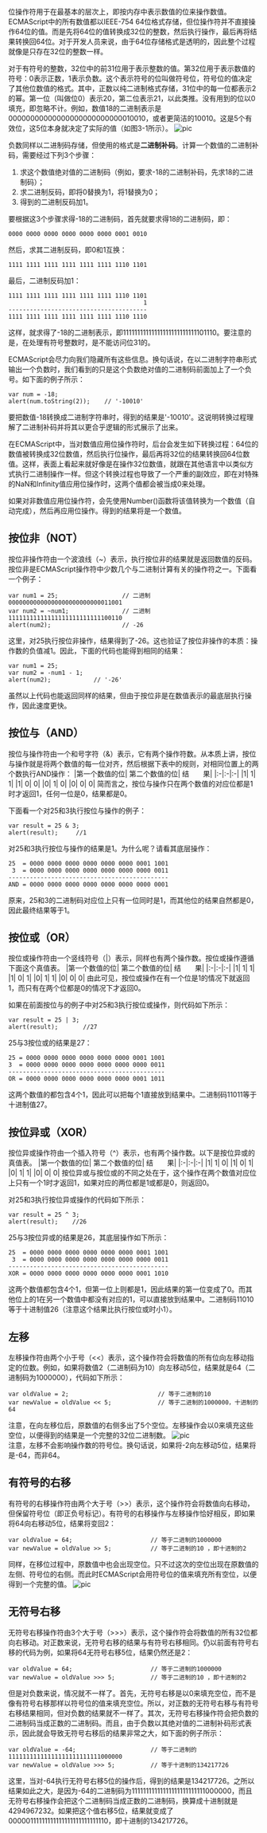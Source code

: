 位操作符用于在最基本的层次上，即按内存中表示数值的位来操作数值。ECMAScript中的所有数值都以IEEE-754 64位格式存储，但位操作符并不直接操作64位的值。而是先将64位的值转换成32位的整数，然后执行操作，最后再将结果转换回64位。对于开发人员来说，由于64位存储格式是透明的，因此整个过程就像是只存在32位的整数一样。

对于有符号的整数，32位中的前31位用于表示整数的值。第32位用于表示数值的符号：0表示正数，1表示负数。这个表示符号的位叫做符号位，符号位的值决定了其他位数值的格式。其中，正数以纯二进制格式存储，31位中的每一位都表示2的幂。第一位（叫做位0）表示20，第二位表示21，以此类推。没有用到的位以0填充，即忽略不计。例如，数值18的二进制表示是00000000000000000000000000010010，或者更简洁的10010。这是5个有效位，这5位本身就决定了实际的值（如图3-1所示）。
![pic](/images/pic_20200517193842.png)

负数同样以二进制码存储，但使用的格式是**二进制补码**。计算一个数值的二进制补码，需要经过下列3个步骤：
1. 求这个数值绝对值的二进制码（例如，要求-18的二进制补码，先求18的二进制码）；
2. 求二进制反码，即将0替换为1，将1替换为0；
3. 得到的二进制反码加1。

要根据这3个步骤求得-18的二进制码，首先就要求得18的二进制码，即：
```
0000 0000 0000 0000 0000 0000 0001 0010
```
然后，求其二进制反码，即0和1互换：
```
1111 1111 1111 1111 1111 1111 1110 1101
```
最后，二进制反码加1：
```
1111 1111 1111 1111 1111 1111 1110 1101
                                      1
---------------------------------------
1111 1111 1111 1111 1111 1111 1110 1110
```
这样，就求得了-18的二进制表示，即11111111111111111111111111101110。要注意的是，在处理有符号整数时，是不能访问位31的。

ECMAScript会尽力向我们隐藏所有这些信息。换句话说，在以二进制字符串形式输出一个负数时，我们看到的只是这个负数绝对值的二进制码前面加上了一个负号。如下面的例子所示：
```
var num = -18;
alert(num.toString(2));    // '-10010'
```
要把数值-18转换成二进制字符串时，得到的结果是'-10010'。这说明转换过程理解了二进制补码并将其以更合乎逻辑的形式展示了出来。

在ECMAScript中，当对数值应用位操作符时，后台会发生如下转换过程：64位的数值被转换成32位数值，然后执行位操作，最后再将32位的结果转换回64位数值。这样，表面上看起来就好像是在操作32位数值，就跟在其他语言中以类似方式执行二进制操作一样。但这个转换过程也导致了一个严重的副效应，即在对特殊的NaN和Infinity值应用位操作时，这两个值都会被当成0来处理。

如果对非数值应用位操作符，会先使用Number()函数将该值转换为一个数值（自动完成），然后再应用位操作。得到的结果将是一个数值。

##  按位非（NOT）
按位非操作符由一个波浪线（~）表示，执行按位非的结果就是返回数值的反码。按位非是ECMAScript操作符中少数几个与二进制计算有关的操作符之一。下面看一个例子：
```
var num1 = 25;                  // 二进制00000000000000000000000000011001
var num2 = ~num1;               // 二进制11111111111111111111111111100110
alert(num2);                    // -26
```
这里，对25执行按位非操作，结果得到了-26。这也验证了按位非操作的本质：操作数的负值减1。因此，下面的代码也能得到相同的结果：
```
var num1 = 25;
var num2 = -num1 - 1;
alert(num2);            // '-26'
```
虽然以上代码也能返回同样的结果，但由于按位非是在数值表示的最底层执行操作，因此速度更快。

## 按位与（AND）
按位与操作符由一个和号字符（&）表示，它有两个操作符数。从本质上讲，按位与操作就是将两个数值的每一位对齐，然后根据下表中的规则，对相同位置上的两个数执行AND操作：
|第一个数值的位|	第二个数值的位|	结　　果|
|:-|:-|:-|
|1|	1|	1|
|1|	0|	0|
|0|	1|	0|
|0|	0|	0|
简而言之，按位与操作只在两个数值的对应位都是1时才返回1，任何一位是0，结果都是0。

下面看一个对25和3执行按位与操作的例子：
```
var result = 25 & 3;
alert(result);     //1
```
对25和3执行按位与操作的结果是1。为什么呢？请看其底层操作：
```
25  = 0000 0000 0000 0000 0000 0000 0001 1001
 3  = 0000 0000 0000 0000 0000 0000 0000 0011
---------------------------------------------
AND = 0000 0000 0000 0000 0000 0000 0000 0001
```
原来，25和3的二进制码对应位上只有一位同时是1，而其他位的结果自然都是0，因此最终结果等于1。

## 按位或（OR）
按位或操作符由一个竖线符号（|）表示，同样也有两个操作数。按位或操作遵循下面这个真值表。
|第一个数值的位|	第二个数值的位|	结　　果|
|:-|:-|:-|
|1|	1|	1|
|1|	0|	1|
|0|	1|	1|
|0|	0|	0|
由此可见，按位或操作在有一个位是1的情况下就返回1，而只有在两个位都是0的情况下才返回0。

如果在前面按位与的例子中对25和3执行按位或操作，则代码如下所示：
```
var result = 25 | 3;
alert(result);       //27
```
25与3按位或的结果是27：
```
25 = 0000 0000 0000 0000 0000 0000 0001 1001
3  = 0000 0000 0000 0000 0000 0000 0000 0011
--------------------------------------------
OR = 0000 0000 0000 0000 0000 0000 0001 1011
```
这两个数值的都包含4个1，因此可以把每个1直接放到结果中。二进制码11011等于十进制值27。

## 按位异或（XOR）
按位异或操作符由一个插入符号（^）表示，也有两个操作数。以下是按位异或的真值表。
|第一个数值的位|	第二个数值的位|	结　　果|
|:-|:-|:-|
|1|	1|	0|
|1|	0|	1|
|0|	1|	1|
|0|	0|	0|
按位异或与按位或的不同之处在于，这个操作在两个数值对应位上只有一个1时才返回1，如果对应的两位都是1或都是0，则返回0。

对25和3执行按位异或操作的代码如下所示：
```
var result = 25 ^ 3;
alert(result);    //26
```
25与3按位异或的结果是26，其底层操作如下所示：
```
25  = 0000 0000 0000 0000 0000 0000 0001 1001
 3  = 0000 0000 0000 0000 0000 0000 0000 0011
---------------------------------------------
XOR = 0000 0000 0000 0000 0000 0000 0001 1010
```
这两个数值都包含4个1，但第一位上则都是1，因此结果的第一位变成了0。而其他位上的1在另一个数值中都没有对应的1，可以直接放到结果中。二进制码11010等于十进制值26（注意这个结果比执行按位或时小1）。

## 左移
左移操作符由两个小于号（<<）表示，这个操作符会将数值的所有位向左移动指定的位数。例如，如果将数值2（二进制码为10）向左移动5位，结果就是64（二进制码为1000000），代码如下所示：
```
var oldValue = 2;                         // 等于二进制的10
var newValue = oldValue << 5;             // 等于二进制的1000000，十进制的64
```
注意，在向左移位后，原数值的右侧多出了5个空位。左移操作会以0来填充这些空位，以便得到的结果是一个完整的32位二进制数。
![pic](/images/pic_20200517200228.png)  
注意，左移不会影响操作数的符号位。换句话说，如果将-2向左移动5位，结果将是-64，而非64。

## 有符号的右移
有符号的右移操作符由两个大于号（>>）表示，这个操作符会将数值向右移动，但保留符号位（即正负号标记）。有符号的右移操作与左移操作恰好相反，即如果将64向右移动5位，结果将变回2：
```
var oldValue = 64;                      // 等于二进制的1000000
var newValue = oldValue >> 5;           // 等于二进制的10 ，即十进制的2
```
同样，在移位过程中，原数值中也会出现空位。只不过这次的空位出现在原数值的左侧、符号位的右侧。而此时ECMAScript会用符号位的值来填充所有空位，以便得到一个完整的值。
![pic](/images/pic_20200517200437.png)

## 无符号右移
无符号右移操作符由3个大于号（>>>）表示，这个操作符会将数值的所有32位都向右移动。对正数来说，无符号右移的结果与有符号右移相同。仍以前面有符号右移的代码为例，如果将64无符号右移5位，结果仍然还是2：
```
var oldValue = 64;                      // 等于二进制的1000000
var newValue = oldValue >>> 5;          // 等于二进制的10 ，即十进制的2
```
但是对负数来说，情况就不一样了。首先，无符号右移是以0来填充空位，而不是像有符号右移那样以符号位的值来填充空位。所以，对正数的无符号右移与有符号右移结果相同，但对负数的结果就不一样了。其次，无符号右移操作符会把负数的二进制码当成正数的二进制码。而且，由于负数以其绝对值的二进制补码形式表示，因此就会导致无符号右移后的结果非常之大，如下面的例子所示：
```
var oldValue = -64;                     // 等于二进制的11111111111111111111111111000000
var newValue = oldValue >>> 5;          // 等于十进制的134217726
```
这里，当对-64执行无符号右移5位的操作后，得到的结果是134217726。之所以结果如此之大，是因为-64的二进制码为11111111111111111111111111000000，而且无符号右移操作会把这个二进制码当成正数的二进制码，换算成十进制就是4294967232。如果把这个值右移5位，结果就变成了00000111111111111111111111111110，即十进制的134217726。


